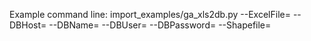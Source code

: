 Example command line:
import_examples/ga_xls2db.py --ExcelFile=<XLS file to import> --DBHost=<db host address> --DBName=<db name> --DBUser=<db user> --DBPassword=<db password> --Shapefile=<shapefile to geolocate against> 